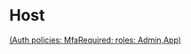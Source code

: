 
<h1 id="nps-api-host">Host</h1>

[ (Auth policies: MfaRequired; roles: Admin,App)](Host/ManageResourcesFoOuAsync.md)


